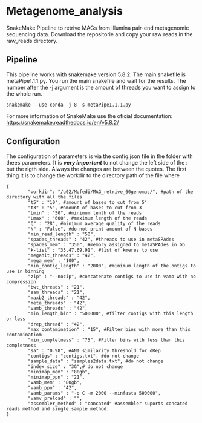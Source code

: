 # Metagenome_analysis

SnakeMake Pipeline to retrive MAGs from Illumina pair-end metagenomic sequencing data. Download the repositorie and copy your raw reads in the raw_reads directory. 

## Pipeline

This pipeline works with snakemake version 5.8.2. The main snakefile is metaPipe1.1.1.py. You run the main snakefile and wait for the results. The number after the -j argument is the amount of threads you want to assign to the whole run. 

```
snakemake --use-conda -j 8 -s metaPipe1.1.1.py
```

For more information of SnakeMake use the oficial documentation: https://snakemake.readthedocs.io/en/v5.8.2/


## Configuration

The configuration of parameters is via the config.json file in the folder with thees parameters. It is ***very important*** to not change the left side of the : but the rigth side. Always the changes are between the quotes. The first thing it is to change the workdir to the directory path of the file where 

```{p Carga de Datos, echo = True}
{
        "workdir": "/u02/Mofedi/MAG_retrive_60genomas/", #path of the directory with all the files
        "t5" : "10", #amount of bases to cut from 5'
        "t3" : "5", #amount of bases to cut from 3'
        "Lmin" : "50", #minimum lenth of the reads
        "Lmax" : "600", #maximum length of the reads
        "Q" : "28", #minimum average quality of the reads 
        "N" : "False", #do not print amount of N bases
        "min_read_length" : "50",
        "spades_threads" : "42", #threads to use in metaSPAdes
        "spades_mem" : "350", #memory assigned to metaSPAdes in Gb
        "k-list" : "35,47,69,91", #list of kmeres to use
        "megahit_threads" : "42",
        "mega_mem" : "100",
        "min_contig_length" : "2000", #minimum length of the ontigs to use in binning
        "zip" : "--nozip", #concatenate contigs to use in vamb with no compression
        "bwt_threads" : "21",
        "sam_threads" : "21",
        "maxb2_threads" : "42",
        "meta_threads" : "42",
        "vamb_threads" : "42",
        "min_length_bin" : "500000", #filter contigs with this length or less
        "drep_thread" : "42",
        "max_contamination" : "15", #Filter bins with more than this contaminatiom
        "min_completness" : "75", #Filter bins with less than this completness
        "sa" : "0.98", #ANI similarity threshold for dRep
        "contigs" : "contigs.txt", #do not change
        "sample_data" : "samples2data.txt", #do not change
        "index_size" : "3G",# do not change
        "minimap_mem" : "80gb",
        "minimap_ppn" : "21",
        "vamb_mem" : "80gb",
        "vamb_ppn" : "42",
        "vamb_params" : "-o C -m 2000 --minfasta 500000",
        "vamv_preload" : "",
        "assembler_method" : "concated" #assembler suports concated reads method and single sample method. 
}
```
